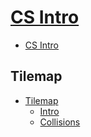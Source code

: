 # [CS Intro](/courses/csintro)

* [CS Intro](/courses/csintro)

## Tilemap

* [Tilemap](/courses/csintro1/tilemap.md)
    * [Intro](/courses/csintro1/tilemap/intro)
    * [Collisions](/courses/csintro1/tilemap/collisions)